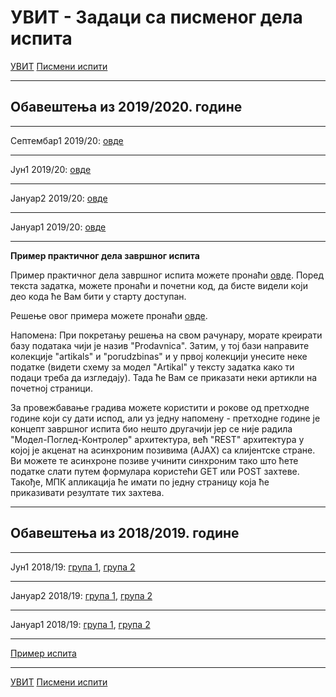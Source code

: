 # УВИТ - Задаци са писменог дела испита

[УВИТ](../../README.md) [Писмени испити](../README.md)

-----

## Обавештења из 2019/2020. године

-----

Септембар1 2019/20: [овде](2019-20-Septembar-1.zip)

-----

Јун1 2019/20: [овде](2019-20-Jun.zip)

-----

Јануар2 2019/20: [овде](2019-20-Februar.zip)

-----

Јануар1 2019/20: [овде](2019-20-Januar.zip)

-----

**Пример практичног дела завршног испита**

Пример практичног дела завршног испита можете пронаћи [овде](primer_ispita_20192020.zip). Поред текста задатка, можете пронаћи и почетни код, да бисте видели који део кода ће Вам бити у старту доступан.

Решење овог примера можете пронаћи [овде](../resenja/primer_ispita_20192020_resenje.zip).

Напомена: При покретању решења на свом рачунару, морате креирати базу података чији је назив "Prodavnica". Затим, у тој бази направите колекције "artikals" и "porudzbinas" и у првој колекцији унесите неке податке (видети схему за модел "Artikal" у тексту задатка како ти подаци треба да изгледају). Тада ће Вам се приказати неки артикли на почетној страници.

За провежбавање градива можете користити и рокове од претходне године који су дати испод, али уз једну напомену - претходне године је концепт завршног испита био нешто другачији јер се није радила "Модел-Поглед-Контролер" архитектура, већ "REST" архитектура у којој је акценат на асинхроним позивима (AJAX) са клијентске стране. Ви можете те асинхроне позиве учинити синхроним тако што ћете податке слати путем формулара користећи GET или POST захтеве. Такође, МПК апликација ће имати по једну страницу која ће приказивати резултате тих захтева.

-----

## Обавештења из 2018/2019. године

-----

Јун1 2018/19: [група 1](jun1_grupa1.zip), [група 2](jun1_grupa2.zip)

-----

Јануар2 2018/19: [група 1](jan2_grupa1.zip), [група 2](jan2_grupa2.zip)

-----

Јануар1 2018/19: [група 1](jan1_grupa1.zip), [група 2](jan1_grupa2.zip)

-----

[Пример испита](primer_ispita.zip)

-----

[УВИТ](../../README.md) [Писмени испити](../README.md)  
